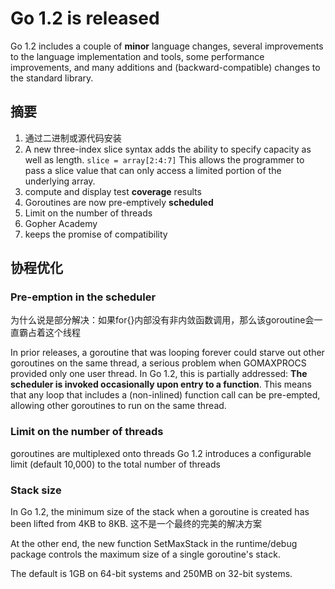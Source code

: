 # Go 1.2 is released

Go 1.2 includes a couple of **minor** language changes, several
improvements to the language implementation and tools, some performance improvements,
and many additions and (backward-compatible) changes to the standard library.

## 摘要

1. 通过二进制或源代码安装
2. A new three-index slice syntax adds the ability to specify capacity as well as length. ```slice = array[2:4:7]```
   This allows the programmer to pass a slice value that can only access a limited portion of the underlying array.
3. compute and display test **coverage** results
4. Goroutines are now pre-emptively **scheduled**
5. Limit on the number of threads
6. Gopher Academy
7. keeps the promise of compatibility

## 协程优化

### Pre-emption in the scheduler

为什么说是部分解决：如果for{}内部没有非内敛函数调用，那么该goroutine会一直霸占着这个线程

In prior releases, a goroutine that was looping forever could starve out other goroutines on the same thread,
a serious problem when GOMAXPROCS provided only one user thread.
In Go 1.2, this is partially addressed: **The scheduler is invoked occasionally upon entry to a function**.
This means that any loop that includes a (non-inlined) function call can be pre-empted, allowing other goroutines to run on the same thread.

### Limit on the number of threads

goroutines are multiplexed onto threads
Go 1.2 introduces a configurable limit (default 10,000) to the total number of threads

### Stack size

In Go 1.2, the minimum size of the stack when a goroutine is created has been lifted from 4KB to 8KB. 这不是一个最终的完美的解决方案

At the other end, the new function SetMaxStack in the runtime/debug package controls the maximum size of a single goroutine's stack.

The default is 1GB on 64-bit systems and 250MB on 32-bit systems.
